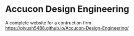 # Accucon Design Engineering
A complete website for a contruction firm
https://piyush5488.github.io/Accucon-Design-Engineering/
